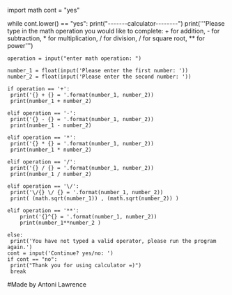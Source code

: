 import math
cont = "yes"


while cont.lower() == "yes":
    print("-------calculator--------")
    print('''Please type in the math operation you would like to complete: + for addition, - for subtraction, * for multiplication, / for division, \/ for square root, ** for power''')

    operation = input("enter math operation: ")

    number_1 = float(input('Please enter the first number: '))
    number_2 = float(input('Please enter the second number: '))

    if operation == '+':
     print('{} + {} = '.format(number_1, number_2))
     print(number_1 + number_2)

    elif operation == '-':
     print('{} - {} = '.format(number_1, number_2))
     print(number_1 - number_2)
 
    elif operation == '*':
     print('{} * {} = '.format(number_1, number_2))
     print(number_1 * number_2)

    elif operation == '/':
     print('{} / {} = '.format(number_1, number_2))
     print(number_1 / number_2)

    elif operation == '\/':
     print('\/{} \/ {} = '.format(number_1, number_2))
     print( (math.sqrt(number_1)) , (math.sqrt(number_2)) )

    elif operation == '**':
        print('{}^{} = '.format(number_1, number_2))
        print(number_1**number_2 )

    else:
     print('You have not typed a valid operator, please run the program again.')
    cont = input('Continue? yes/no: ')
    if cont == "no":
     print("Thank you for using calculator =)")
     break

#Made by Antoni Lawrence
